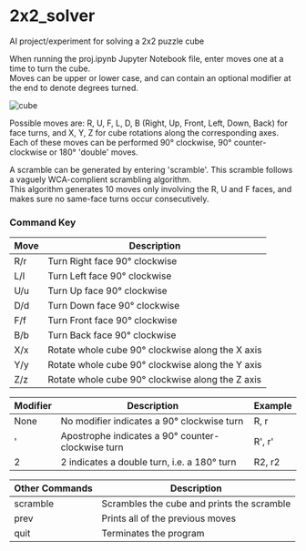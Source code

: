 # 2x2_solver
AI project/experiment for solving a 2x2 puzzle cube

When running the proj.ipynb Jupyter Notebook file, enter moves one at a time to turn the cube.  
Moves can be upper or lower case, and can contain an optional modifier at the end to denote degrees turned.

![cube](https://user-images.githubusercontent.com/71022019/156902906-60e1825d-ed9a-47e1-8ff1-cadd22c313a3.png)

Possible moves are: R, U, F, L, D, B (Right, Up, Front, Left, Down, Back) for face turns, and X, Y, Z for cube rotations along the corresponding axes.  
Each of these moves can be performed 90° clockwise, 90° counter-clockwise or 180° 'double' moves.  

A scramble can be generated by entering 'scramble'.  This scramble follows a vaguely WCA-complient scrambling algorithm.  
This algorithm generates 10 moves only involving the R, U and F faces, and makes sure no same-face turns occur consecutively.


### Command Key

Move | Description                       |
-----|-----------------------------------|
R/r | Turn Right face 90° clockwise |
L/l | Turn Left face 90° clockwise |
U/u | Turn Up face 90° clockwise |
D/d | Turn Down face 90° clockwise |
F/f | Turn Front face 90° clockwise |
B/b | Turn Back face 90° clockwise |
X/x | Rotate whole cube 90° clockwise along the X axis |
Y/y | Rotate whole cube 90° clockwise along the Y axis |
Z/z | Rotate whole cube 90° clockwise along the Z axis |

Modifier | Description | Example |
---------|-------------|---------|
None | No modifier indicates a 90° clockwise turn | R, r 
' | Apostrophe indicates a 90° counter-clockwise turn | R', r'
2 | 2 indicates a double turn, i.e. a 180° turn | R2, r2

Other Commands | Description |
---------------|-------------|
scramble | Scrambles the cube and prints the scramble |
prev | Prints all of the previous moves |
quit | Terminates the program
